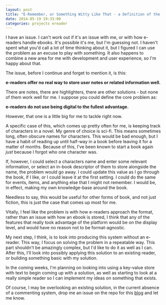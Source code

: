 ```yaml
---
layout: post
title: "E-Remember, or Something Witty Like That - a Definition of the Problem"
date: 2014-05-19 19:33:00
categories: projects ereader
---
```


I have an issue. I can't work out if it's an issue with me, or with how
e-readers handle ebooks. It's possible it's me, but I'm guessing not. I haven't
spent what you'd call a lot of time thinking about it, but I figured I can use
the problem as an excuse to play with something. It also happens to combine
a new area for me with development and user experience, so I'm happy about that.

The issue, before I continue and forget to mention it, is this:

**e-readers offer no real way to store user notes or related information well.**

There are notes, there are highlighters, there are other solutions - but none of
them work well for me. I suppose you could define the core problem as:

**e-readers do not use being digital to the fullest advantage.**

However, that one is a little big for me to tackle right now.

A specific case of this, which comes up pretty often for me, is keeping track of
characters in a novel. My genre of choice is sci-fi. This means sometimes long,
often obscure names for characters. This would be bad enough, but I have a
habit of reading up until half-way in a book before leaving it for a matter of
months. Because of this, I've been known to start a book again *just* because I
forgot who one character was.

If, however, I could select a characters name and enter some relevant
information, or select an in-book descriptor of them to store alongside the name,
the problem would go away. I could update this value as I go through the book, if
I like, or I could leave it at the first setting. I could do the same for events,
items, and anything else that I might not remember. I would be, in effect, making
my own knowledge-base around the book.

Needless to say, this would be useful for other forms of book, and not just
fiction, this is just the case that comes up most for me.

Vitally, I feel like the problem is with how e-readers approach the format, rather
than an issue with how an ebook is stored, I think that any of the features that
really took advantage of the platform would be on the display level, and would
have no reason not to be format-agnostic.

My next step, I think, is to look into producing this system without an e-reader.
This way, I focus on solving the problem in a repeatable way. This part
shouldn't be amazingly complex, but I'd like to do it as well as I can. After
this, I'll look into possibly applying this solution to an existing reader, or
building something basic with my solution.

In the coming weeks, I'm planning on looking into using a key-value store with
text to begin coming up with a solution, as well as starting to look at a really
simple reader so I can implement my ideas on something that exists.

Of course, I may be overlooking an existing solution, in the current absence of
a commenting system, drop me an issue on the repo for this
[blog](https://github.com/sjmarshy/sjmarshy.github.io/issues) and let me know.
